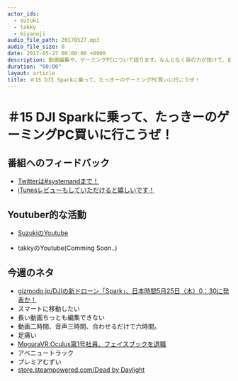 ```yaml
---
actor_ids:
  - suzuki
  - takky
  - miyanoji
audio_file_path: 20170527.mp3
audio_file_size: 0
date: 2017-05-27 00:00:00 +0900
description: 動画編集や、ゲーミングPCについて語ります。なんとなく肩の力が抜けて、自分たちらしさが出てるんじゃない？？的な感じで進めて参ります。
duration: "00:00"
layout: article
title: ＃15 DJI Sparkに乗って、たっきーのゲーミングPC買いに行こうぜ！
---
```

# ＃15 DJI Sparkに乗って、たっきーのゲーミングPC買いに行こうぜ！

## 番組へのフィードバック
* [Twitterは#systemandまで！](https://twitter.com/search?q=%23systemand)
* [iTunesレビューもしていただけると嬉しいです！](https://itunes.apple.com/jp/podcast/systemand-online/id1205168408?mt=2)

## Youtuber的な活動
* [SuzukiのYoutube](https://www.youtube.com/channel/UCqTozqKO5AWD8OccCnW3Rvw)

* takkyのYoutube(Comming Soon..)

## 今週のネタ

* [gizmodo.jp/DJIの新ドローン「Spark」、日本時間5月25日（木）0：30に発表か！](https://www.google.co.jp/amp/www.gizmodo.jp/amp/2017/05/dji-new-drone-spark-1705250330-seize-the-moment.html)
* スマートに移動したい
* 長い動画ちっとも編集できない
* 動画二時間、音声三時間、合わせるだけで六時間。
* 足痛い
* [MoguraVR:Oculus第1号社員、フェイスブックを退職](http://www.moguravr.com/oculus-facebook/)
* アベニュートラック
* プレミアむずい
* [store.steampowered.com/Dead by Daylight](http://store.steampowered.com/app/381210/agecheck?l=japanese)
